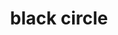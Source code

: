 ---
layout: smileys&emotion
title: black circle
emoji: black_circle
permalink: ⚫.html
image: assets/img/3moji/black_circle.png
---